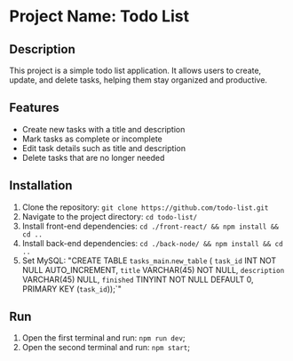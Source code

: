 # Project Name: Todo List

## Description
This project is a simple todo list application. It allows users to create, update, and delete tasks, helping them stay organized and productive.

## Features
- Create new tasks with a title and description
- Mark tasks as complete or incomplete
- Edit task details such as title and description
- Delete tasks that are no longer needed

## Installation
1. Clone the repository: `git clone https://github.com/todo-list.git`
2. Navigate to the project directory: `cd todo-list/`
3. Install front-end dependencies: `cd ./front-react/ && npm install && cd ..`
4. Install back-end dependencies: `cd ./back-node/ && npm install && cd ..`
4. Set MySQL: "CREATE TABLE `tasks_main`.`new_table` (
  `task_id` INT NOT NULL AUTO_INCREMENT,
  `title` VARCHAR(45) NOT NULL,
  `description` VARCHAR(45) NULL,
  `finished` TINYINT NOT NULL DEFAULT 0,
  PRIMARY KEY (`task_id`));`"


## Run
1. Open the first terminal and run: `npm run dev`;
2. Open the second terminal and run: `npm start`;


